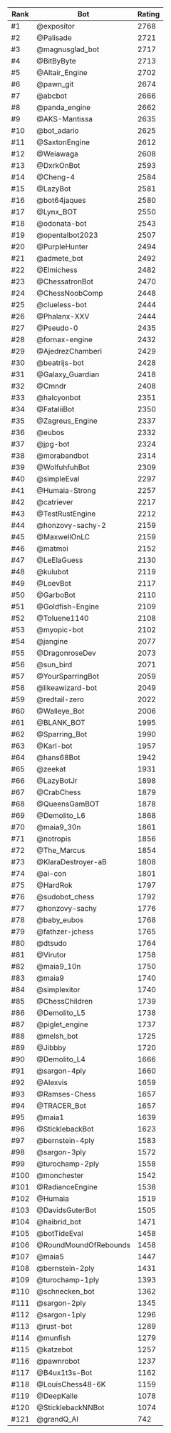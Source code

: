Rank|Bot|Rating
---|---|---
#1|@expositor|2768
#2|@Palisade|2721
#3|@magnusglad_bot|2717
#4|@BitByByte|2713
#5|@Altair_Engine|2702
#6|@pawn_git|2674
#7|@abcbot|2666
#8|@panda_engine|2662
#9|@AKS-Mantissa|2635
#10|@bot_adario|2625
#11|@SaxtonEngine|2612
#12|@Weiawaga|2608
#13|@DxrkOnBot|2593
#14|@Cheng-4|2584
#15|@LazyBot|2581
#16|@bot64jaques|2580
#17|@Lynx_BOT|2550
#18|@odonata-bot|2543
#19|@opentalbot2023|2507
#20|@PurpleHunter|2494
#21|@admete_bot|2492
#22|@Elmichess|2482
#23|@ChessatronBot|2470
#24|@ChessNoobComp|2448
#25|@clueless-bot|2444
#26|@Phalanx-XXV|2444
#27|@Pseudo-0|2435
#28|@fornax-engine|2432
#29|@AjedrezChamberi|2429
#30|@beatrijs-bot|2428
#31|@Galaxy_Guardian|2418
#32|@Cmndr|2408
#33|@halcyonbot|2351
#34|@FataliiBot|2350
#35|@Zagreus_Engine|2337
#36|@eubos|2332
#37|@jpg-bot|2324
#38|@morabandbot|2314
#39|@WolfuhfuhBot|2309
#40|@simpleEval|2297
#41|@Humaia-Strong|2257
#42|@catriever|2217
#43|@TestRustEngine|2212
#44|@honzovy-sachy-2|2159
#45|@MaxwellOnLC|2159
#46|@matmoi|2152
#47|@LeElaGuess|2130
#48|@kulubot|2119
#49|@LoevBot|2117
#50|@GarboBot|2110
#51|@Goldfish-Engine|2109
#52|@Toluene1140|2108
#53|@myopic-bot|2102
#54|@jangine|2077
#55|@DragonroseDev|2073
#56|@sun_bird|2071
#57|@YourSparringBot|2059
#58|@likeawizard-bot|2049
#59|@redtail-zero|2022
#60|@Walleye_Bot|2006
#61|@BLANK_BOT|1995
#62|@Sparring_Bot|1990
#63|@Karl-bot|1957
#64|@hans68Bot|1942
#65|@zeekat|1931
#66|@LazyBotJr|1898
#67|@CrabChess|1879
#68|@QueensGamBOT|1878
#69|@Demolito_L6|1868
#70|@maia9_30n|1861
#71|@notropis|1856
#72|@The_Marcus|1854
#73|@KlaraDestroyer-aB|1808
#74|@ai-con|1801
#75|@HardRok|1797
#76|@sudobot_chess|1792
#77|@honzovy-sachy|1776
#78|@baby_eubos|1768
#79|@fathzer-jchess|1765
#80|@dtsudo|1764
#81|@Virutor|1758
#82|@maia9_10n|1750
#83|@maia9|1740
#84|@simplexitor|1740
#85|@ChessChildren|1739
#86|@Demolito_L5|1738
#87|@piglet_engine|1737
#88|@melsh_bot|1725
#89|@Jibbby|1720
#90|@Demolito_L4|1666
#91|@sargon-4ply|1660
#92|@Alexvis|1659
#93|@Ramses-Chess|1657
#94|@TRACER_Bot|1657
#95|@maia1|1639
#96|@SticklebackBot|1623
#97|@bernstein-4ply|1583
#98|@sargon-3ply|1572
#99|@turochamp-2ply|1558
#100|@monchester|1542
#101|@RadianceEngine|1538
#102|@Humaia|1519
#103|@DavidsGuterBot|1505
#104|@haibrid_bot|1471
#105|@botTideEval|1458
#106|@RoundMoundOfRebounds|1458
#107|@maia5|1447
#108|@bernstein-2ply|1431
#109|@turochamp-1ply|1393
#110|@schnecken_bot|1362
#111|@sargon-2ply|1345
#112|@sargon-1ply|1296
#113|@rust-bot|1289
#114|@munfish|1279
#115|@katzebot|1257
#116|@pawnrobot|1237
#117|@B4ux1t3s-Bot|1162
#118|@LouisChess48-6K|1159
#119|@DeepKalle|1078
#120|@SticklebackNNBot|1074
#121|@grandQ_AI|742
